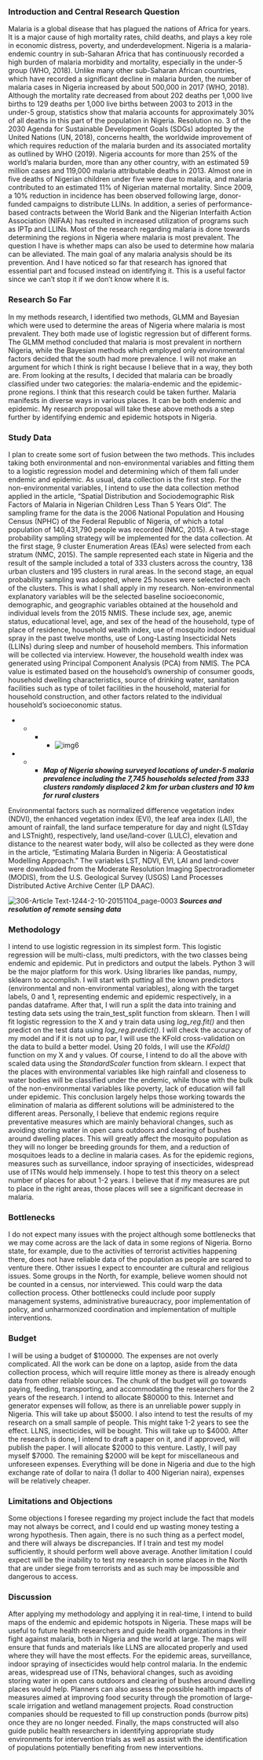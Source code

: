 ### Introduction and Central Research Question
Malaria is a global disease that has plagued the nations of Africa for years. It is a major cause of high mortality rates, child deaths, and plays a key role in economic distress, poverty, and underdevelopment. Nigeria is a malaria-endemic country in sub-Saharan Africa that has continuously recorded a high burden of malaria morbidity and mortality, especially in the under-5 group (WHO, 2018). Unlike many other sub-Saharan African countries, which have recorded a significant decline in malaria burden, the number of malaria cases in Nigeria increased by about 500,000 in 2017 (WHO, 2018). Although the mortality rate decreased from about 202 deaths per 1,000 live births to 129 deaths per 1,000 live births between 2003 to 2013 in the under-5 group, statistics show that malaria accounts for approximately 30% of all deaths in this part of the population in Nigeria. Resolution no. 3 of the 2030 Agenda for Sustainable Development Goals (SDGs) adopted by the United Nations (UN, 2018), concerns health, the worldwide improvement of which requires reduction of the malaria burden and its associated mortality as outlined by WHO (2019). Nigeria accounts for more than 25% of the world’s malaria burden, more than any other country, with an estimated 59 million cases and 119,000 malaria attributable deaths in 2013. Almost one in five deaths of Nigerian children under five were due to malaria, and malaria contributed to an estimated 11% of Nigerian maternal mortality. Since 2009, a 10% reduction in incidence has been observed following large, donor-funded campaigns to distribute LLINs. In addition, a series of performance-based contracts between the World Bank and the Nigerian Interfaith Action Association (NIFAA) has resulted in increased utilization of programs such as IPTp and LLINs.
Most of the research regarding malaria is done towards determining the regions in Nigeria where malaria is most prevalent. The question I have is whether maps can also be used to determine how malaria can be alleviated. The main goal of any malaria analysis should be its prevention. And I have noticed so far that research has ignored that essential part and focused instead on identifying it. This is a useful factor since we can’t stop it if we don’t know where it is. 

### Research So Far
In my methods research, I identified two methods, GLMM and Bayesian which were used to determine the areas of Nigeria where malaria is most prevalent. They both made use of logistic regression but of different forms. The GLMM method concluded that malaria is most prevalent in northern Nigeria, while the Bayesian methods which employed only environmental factors decided that the south had more prevalence. I will not make an argument for which I think is right because I believe that in a way, they both are. From looking at the results, I decided that malaria can be broadly classified under two categories: the malaria-endemic and the epidemic-prone regions. I think that this research could be taken further. Malaria manifests in diverse ways in various places. It can be both endemic and epidemic.
My research proposal will take these above methods a step further by identifying endemic and epidemic hotspots in Nigeria. 

### Study Data
I plan to create some sort of fusion between the two methods. This includes taking both environmental and non-environmental variables and fitting them to a logistic regression model and determining which of them fall under endemic and epidemic. 
As usual, data collection is the first step. For the non-environmental variables, I intend to use the data collection method applied in the article, “Spatial Distribution and Sociodemographic Risk Factors of Malaria in Nigerian Children Less Than 5 Years Old”.  The sampling frame for the data is the 2006 National Population and Housing Census (NPHC) of the Federal Republic of Nigeria, of which a total population of 140,431,790 people was recorded (NMC, 2015). A two-stage probability sampling strategy will be implemented for the data collection. At the first stage, 9 cluster Enumeration Areas (EAs) were selected from each stratum (NMC, 2015). The sample represented each state in Nigeria and the result of the sample included a total of 333 clusters across the country, 138 urban clusters and 195 clusters in rural areas. In the second stage, an equal probability sampling was adopted, where 25 houses were selected in each of the clusters. This is what I shall apply in my research. 
Non-environmental explanatory variables will be the selected baseline socioeconomic, demographic, and geographic variables obtained at the household and individual levels from the 2015 NMIS. These include sex, age, anemic status, educational level, age, and sex of the head of the household, type of place of residence, household wealth index, use of mosquito indoor residual spray in the past twelve months, use of Long-Lasting Insecticidal Nets (LLINs) during sleep and number of household members. This information will be collected via interview. However, the household wealth index was generated using Principal Component Analysis (PCA) from NMIS. The PCA value is estimated based on the household’s ownership of consumer goods, household dwelling characteristics, source of drinking water, sanitation facilities such as type of toilet facilities in the household, material for household construction, and other factors related to the individual household’s socioeconomic status.

+ + + + ![img6](https://user-images.githubusercontent.com/68754608/145633463-e273f4ec-0f1e-405a-a2d4-7af836577c67.jpg)
+ + + ***Map of Nigeria showing surveyed locations of under-5 malaria prevalence including the 7,745 households selected from 333 clusters randomly displaced 2 km for urban clusters and 10 km for rural clusters***

Environmental factors such as normalized difference vegetation index (NDVI), the enhanced vegetation index (EVI), the leaf area index (LAI), the amount of rainfall, the land surface temperature for day and night (LSTday and LSTnight), respectively, land use/land-cover (LULC), elevation and distance to the nearest water body, will also be collected as they were done in the article, “Estimating Malaria Burden in Nigeria: A Geostatistical Modelling Approach.” The variables LST, NDVI, EVI, LAI and land-cover were downloaded from the Moderate Resolution Imaging Spectroradiometer (MODIS), from the U.S. Geological Survey (USGS) Land Processes Distributed Active Archive Center (LP DAAC).

![306-Article Text-1244-2-10-20151104_page-0003](https://user-images.githubusercontent.com/68754608/145633248-1d8f2a2f-6c90-47a0-b60d-a98b83ac4967.jpg)
***Sources and resolution of remote sensing data***

### Methodology
I intend to use logistic regression in its simplest form. This logistic regression will be multi-class, multi predictors, with the two classes being endemic and epidemic. Put in predictors and output the labels. Python 3 will be the major platform for this work. Using libraries like pandas, numpy, sklearn to accomplish. I will start with putting all the known predictors (environmental and non-environmental variables), along with the target labels, 0 and 1, representing endemic and epidemic respectively, in a pandas dataframe. After that, I will run a split the data into training and testing data sets using the train_test_split function from sklearn. Then I will fit logistic regression to the X and y train data using *log_reg.fit()* and then predict on the test data using *log_reg.predict()*. I will check the accuracy of my model and if it is not up to par, I will use the KFold cross-validation on the data to build a better model. Using 20 folds, I will use the *KFold()* function on my X and y values. Of course, I intend to do all the above with scaled data using the *StandardScaler* function from sklearn.
I expect that the places with environmental variables like high rainfall and closeness to water bodies will be classified under the endemic, while those with the bulk of the non-environmental variables like poverty, lack of education will fall under epidemic. This conclusion largely helps those working towards the elimination of malaria as different solutions will be administered to the different areas. Personally, I believe that endemic regions require preventative measures which are mainly behavioral changes, such as avoiding storing water in open cans outdoors and clearing of bushes around dwelling places. This will greatly affect the mosquito population as they will no longer be breeding grounds for them, and a reduction of mosquitoes leads to a decline in malaria cases. As for the epidemic regions, measures such as surveillance, indoor spraying of insecticides, widespread use of ITNs would help immensely. 
I hope to test this theory on a select number of places for about 1-2 years. I believe that if my measures are put to place in the right areas, those places will see a significant decrease in malaria. 

### Bottlenecks
I do not expect many issues with the project although some bottlenecks that we may come across are the lack of data in some regions of Nigeria. Borno state, for example, due to the activities of terrorist activities happening there, does not have reliable data of the population as people are scared to venture there. Other issues I expect to encounter are cultural and religious issues. Some groups in the North, for example, believe women should not be counted in a census, nor interviewed. This could warp the data collection process. Other bottlenecks could include poor supply management systems, administrative bureaucracy, poor implementation of policy, and unharmonized coordination and implementation of multiple interventions.

### Budget
I will be using a budget of $100000. The expenses are not overly complicated. All the work can be done on a laptop, aside from the data collection process, which will require little money as there is already enough data from other reliable sources. The chunk of the budget will go towards paying, feeding, transporting, and accommodating the researchers for the 2 years of the research. I intend to allocate $80000 to this. Internet and generator expenses will follow, as there is an unreliable power supply in Nigeria. This will take up about $5000. I also intend to test the results of my research on a small sample of people. This might take 1-2 years to see the effect. LLNS, insecticides, will be bought. This will take up to $4000. After the research is done, I intend to draft a paper on it, and if approved, will publish the paper. I will allocate $2000 to this venture. Lastly, I will pay myself $7000. The remaining $2000 will be kept for miscellaneous and unforeseen expenses. Everything will be done in Nigeria and due to the high exchange rate of dollar to naira (1 dollar to 400 Nigerian naira), expenses will be relatively cheaper. 

### Limitations and Objections
Some objections I foresee regarding my project include the fact that models may not always be correct, and I could end up wasting money testing a wrong hypothesis. Then again, there is no such thing as a perfect model, and there will always be discrepancies. If I train and test my model sufficiently, it should perform well above average. 
Another limitation I could expect will be the inability to test my research in some places in the North that are under siege from terrorists and as such may be impossible and dangerous to access.


### Discussion
After applying my methodology and applying it in real-time, I intend to build maps of the endemic and epidemic hotspots in Nigeria. These maps will be useful to future health researchers and guide health organizations in their fight against malaria, both in Nigeria and the world at large. The maps will ensure that funds and materials like LLNS are allocated properly and used where they will have the most effects. 
For the epidemic areas, surveillance, indoor spraying of insecticides would help control malaria. In the endemic areas, widespread use of ITNs, behavioral changes, such as avoiding storing water in open cans outdoors and clearing of bushes around dwelling places would help. Planners can also assess the possible health impacts of measures aimed at improving food security through the promotion of large-scale irrigation and wetland management projects. Road construction companies should be requested to fill up construction ponds (burrow pits) once they are no longer needed. 
Finally, the maps constructed will also guide public health researchers in identifying appropriate study environments for intervention trials as well as assist with the identification of populations potentially benefiting from new interventions.

